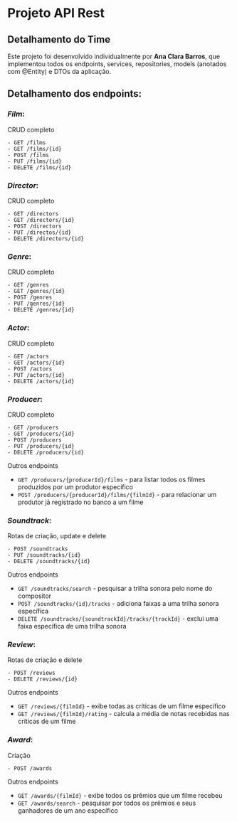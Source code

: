 # Projeto API Rest

## Detalhamento do Time

Este projeto foi desenvolvido individualmente por **Ana Clara Barros**, que implementou todos os endpoints, services, repositories, models (anotados com @Entity) e DTOs da aplicação.

## Detalhamento dos endpoints:

### *Film*:

CRUD completo

    - GET /films
    - GET /films/{id}
    - POST /films
    - PUT /films/{id}
    - DELETE /films/{id}

### *Director*:

CRUD completo

    - GET /directors
    - GET /directors/{id}
    - POST /directors
    - PUT /directos/{id}
    - DELETE /directors/{id}

### *Genre*:

CRUD completo

    - GET /genres
    - GET /genres/{id}
    - POST /genres
    - PUT /genres/{id}
    - DELETE /genres/{id}

### *Actor*:

CRUD completo

    - GET /actors
    - GET /actors/{id}
    - POST /actors
    - PUT /actors/{id}
    - DELETE /actors/{id}

### *Producer*:

CRUD completo

    - GET /producers
    - GET /producers/{id}
    - POST /producers
    - PUT /producers/{id}
    - DELETE /producers/{id}

Outros endpoints

- `GET /producers/{producerId}/films` - para listar todos os filmes produzidos por um produtor específico
- `POST /producers/{producerId}/films/{filmId}` - para relacionar um produtor já registrado no banco a um filme

### *Soundtrack*:

Rotas de criação, update e delete

    - POST /soundtracks
    - PUT /soundtracks/{id}
    - DELETE /soundtracks/{id}

Outros endpoints

- `GET /soundtracks/search` - pesquisar a trilha sonora pelo nome do compositor
- `POST /soundtracks/{id}/tracks` - adiciona faixas a uma trilha sonora específica
- `DELETE /soundtracks/{soundtrackId}/tracks/{trackId}` - exclui uma faixa específica de uma trilha sonora

### *Review*:

Rotas de criação e delete

    - POST /reviews
    - DELETE /reviews/{id}

Outros endpoints

- `GET /reviews/{filmId}` - exibe todas as críticas de um filme específico
- `GET /reviews/{filmId}/rating` - calcula a média de notas recebidas nas críticas de um filme

### *Award*:

Criação

    - POST /awards

Outros endpoints

- `GET /awards/{filmId}` - exibe todos os prêmios que um filme recebeu
- `GET /awards/search` - pesquisar por todos os prêmios e seus ganhadores de um ano específico